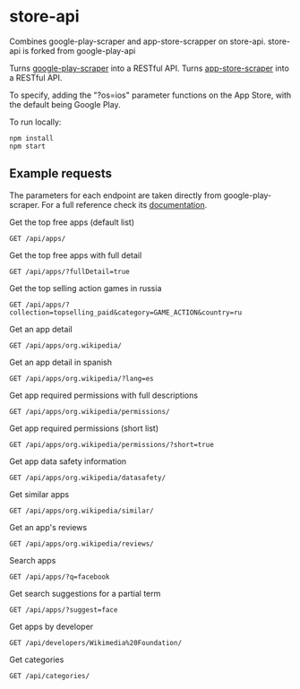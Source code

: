 # store-api
Combines google-play-scraper and app-store-scrapper on store-api. store-api is forked from google-play-api


Turns [google-play-scraper](https://github.com/fti/google-play-scraper/) into a RESTful API.
Turns [app-store-scraper](https://github.com/fti/app-store-scraper/) into a RESTful API.

To specify, adding the "?os=ios" parameter functions on the App Store, with the default being Google Play.


To run locally:

```
npm install
npm start
```

## Example requests

The parameters for each endpoint are taken directly from google-play-scraper. For a full reference check its [documentation](https://github.com/facundoolano/google-play-scraper/#usage).

Get the top free apps (default list)
```http
GET /api/apps/
```

Get the top free apps with full detail

```http
GET /api/apps/?fullDetail=true
```

Get the top selling action games in russia

```http
GET /api/apps/?collection=topselling_paid&category=GAME_ACTION&country=ru
```

Get an app detail

```http
GET /api/apps/org.wikipedia/
```

Get an app detail in spanish

```http
GET /api/apps/org.wikipedia/?lang=es
```

Get app required permissions with full descriptions

```http
GET /api/apps/org.wikipedia/permissions/
```

Get app required permissions (short list)

```http
GET /api/apps/org.wikipedia/permissions/?short=true
```

Get app data safety information

```http
GET /api/apps/org.wikipedia/datasafety/
```

Get similar apps

```http
GET /api/apps/org.wikipedia/similar/
```

Get an app's reviews

```http
GET /api/apps/org.wikipedia/reviews/
```

Search apps

```http
GET /api/apps/?q=facebook
```

Get search suggestions for a partial term

```http
GET /api/apps/?suggest=face
```

Get apps by developer

```http
GET /api/developers/Wikimedia%20Foundation/
```

Get categories
```http
GET /api/categories/
```
